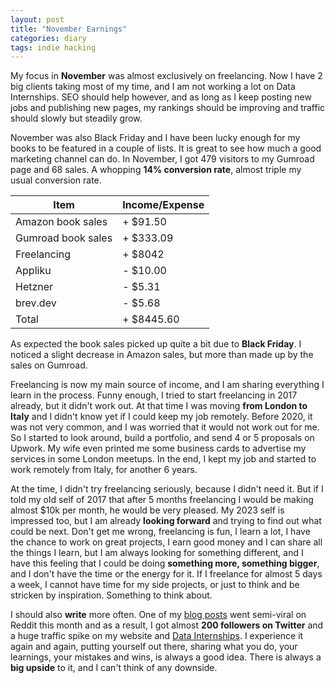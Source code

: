 ```yaml
---
layout: post
title: "November Earnings"
categories: diary
tags: indie hacking
---
```


My focus in **November** was almost exclusively on freelancing. Now I have 2 big clients taking most of my time, and I am not working a lot on Data Internships. SEO should help however, and as long as I keep posting new jobs and publishing new pages, my rankings should be improving and traffic should slowly but steadily grow.

November was also Black Friday and I have been lucky enough for my books to be featured in a couple of lists. It is great to see how much a good marketing channel can do. In November, I got 479 visitors to my Gumroad page and 68 sales. A whopping **14% conversion rate**, almost triple my usual conversion rate.

| Item               | Income/Expense |
| ------------------ | -------------- |
| Amazon book sales  | + $91.50       |
| Gumroad book sales | + $333.09      |
| Freelancing        | + $8042        |
| Appliku            | - $10.00       |
| Hetzner            | - $5.31        |
| brev.dev           | - $5.68        |
| Total              | + $8445.60     |

As expected the book sales picked up quite a bit due to **Black Friday**. I noticed a slight decrease in Amazon sales, but more than made up by the sales on Gumroad.

Freelancing is now my main source of income, and I am sharing everything I learn in the process. Funny enough, I tried to start freelancing in 2017 already, but it didn't work out. At that time I was moving **from London to Italy** and I didn't know yet if I could keep my job remotely. Before 2020, it was not very common, and I was worried that it would not work out for me. So I started to look around, build a portfolio, and send 4 or 5 proposals on Upwork. My wife even printed me some business cards to advertise my services in some London meetups. In the end, I kept my job and started to work remotely from Italy, for another 6 years.

At the time, I didn't try freelancing seriously, because I didn't need it. But if I told my old self of 2017 that after 5 months freelancing I would be making almost $10k per month, he would be very pleased. My 2023 self is impressed too, but I am already **looking forward** and trying to find out what could be next. Don't get me wrong, freelancing is fun, I learn a lot, I have the chance to work on great projects, I earn good money and I can share all the things I learn, but I am always looking for something different, and I have this feeling that I could be doing **something more, something bigger**, and I don't have the time or the energy for it. If I freelance for almost 5 days a week, I cannot have time for my side projects, or just to think and be stricken by inspiration. Something to think about.

I should also **write** more often. One of my [blog posts][blog-post] went semi-viral on Reddit this month and as a result, I got almost **200 followers on Twitter** and a huge traffic spike on my website and [Data Internships][data-internships]. I experience it again and again, putting yourself out there, sharing what you do, your learnings, your mistakes and wins, is always a good idea. There is always a **big upside** to it, and I can't think of any downside.

[blog-post]: https://www.tropianhs.com/diary/2023/11/12/data-science-freelance
[data-internships]: https://datainternships.co
